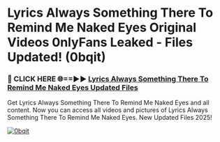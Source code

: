 # Lyrics Always Something There To Remind Me Naked Eyes Original Videos 0nlyFans Leaked - Files Updated! (0bqit)

<h3>🔴 CLICK HERE 🌐==►► <a href="https://tinyurl.com/up5wt9bj" rel="nofollow">Lyrics Always Something There To Remind Me Naked Eyes Updated Files</a></h3>

Get Lyrics Always Something There To Remind Me Naked Eyes and all content. Now you can access all videos and pictures of Lyrics Always Something There To Remind Me Naked Eyes. New Updated Files 2025!

[![0bqit](https://i.imgur.com/ABiUzMV.gif)](https://tinyurl.com/up5wt9bj)
